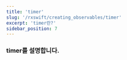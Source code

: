 ```yaml
---
title: 'timer'
slug: '/rxswift/creating_observables/timer'
excerpt: 'timer란?'
sidebar_position: 7
---
```


### timer를 설명합니다.